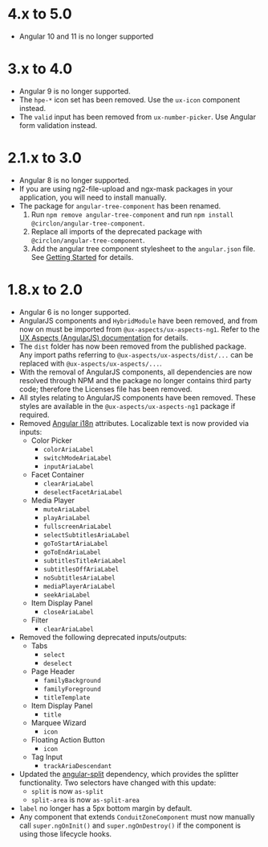 # 4.x to 5.0
* Angular 10 and 11 is no longer supported

# 3.x to 4.0
* Angular 9 is no longer supported.
* The `hpe-*` icon set has been removed. Use the `ux-icon` component instead.
* The `valid` input has been removed from `ux-number-picker`. Use Angular form validation instead.

# 2.1.x to 3.0
* Angular 8 is no longer supported.
* If you are using ng2-file-upload and ngx-mask packages in your application, you will need to install manually.
* The package for `angular-tree-component` has been renamed.
    1. Run `npm remove angular-tree-component` and run `npm install @circlon/angular-tree-component`.
    1. Replace all imports of the deprecated package with `@circlon/angular-tree-component`.
    1. Add the angular tree component stylesheet to the `angular.json` file. See [Getting Started](https://github.com/CirclonGroup/angular-tree-component#getting-started) for details.

# 1.8.x to 2.0
* Angular 6 is no longer supported.
* AngularJS components and `HybridModule` have been removed, and from now on must be imported from `@ux-aspects/ux-aspects-ng1`. Refer to the [UX Aspects (AngularJS) documentation](https://uxaspects.github.io/UXAspects-ng1/#/changelog) for details.
* The `dist` folder has now been removed from the published package. Any import paths referring to `@ux-aspects/ux-aspects/dist/...` can be replaced with `@ux-aspects/ux-aspects/...`.
* With the removal of AngularJS components, all dependencies are now resolved through NPM and the package no longer contains third party code; therefore the Licenses file has been removed.
* All styles relating to AngularJS components have been removed. These styles are available in the `@ux-aspects/ux-aspects-ng1` package if required.
* Removed [Angular i18n](https://angular.io/guide/i18n) attributes. Localizable text is now provided via inputs:
    * Color Picker
        * `colorAriaLabel`
        * `switchModeAriaLabel`
        * `inputAriaLabel`
    * Facet Container
        * `clearAriaLabel`
        * `deselectFacetAriaLabel`
    * Media Player
        * `muteAriaLabel`
        * `playAriaLabel`
        * `fullscreenAriaLabel`
        * `selectSubtitlesAriaLabel`
        * `goToStartAriaLabel`
        * `goToEndAriaLabel`
        * `subtitlesTitleAriaLabel`
        * `subtitlesOffAriaLabel`
        * `noSubtitlesAriaLabel`
        * `mediaPlayerAriaLabel`
        * `seekAriaLabel`
    * Item Display Panel
        * `closeAriaLabel`
    * Filter
        * `clearAriaLabel`
* Removed the following deprecated inputs/outputs:
    * Tabs
        * `select`
        * `deselect`
    * Page Header
        * `familyBackground`
        * `familyForeground`
        * `titleTemplate`
    * Item Display Panel
        * `title`
    * Marquee Wizard
        * `icon`
    * Floating Action Button
        * `icon`
    * Tag Input
        * `trackAriaDescendant`
* Updated the [angular-split](https://bertrandg.github.io/angular-split/#/documentation) dependency, which provides the splitter functionality. Two selectors have changed with this update:
    * `split` is now `as-split`
    * `split-area` is now `as-split-area`
* `label` no longer has a 5px bottom margin by default.
* Any component that extends `ConduitZoneComponent` must now manually call `super.ngOnInit()` and `super.ngOnDestroy()` if the component is using those lifecycle hooks.
